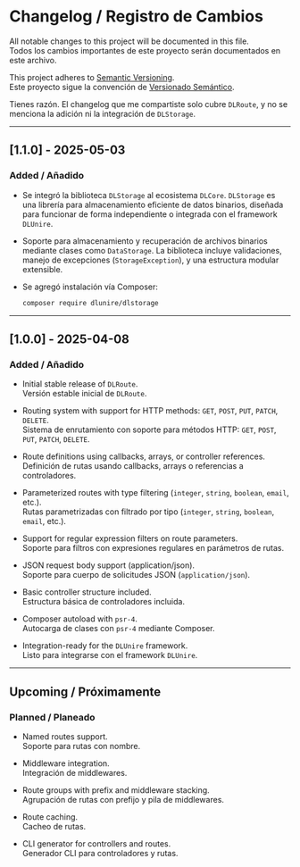 # Changelog / Registro de Cambios

All notable changes to this project will be documented in this file.  
Todos los cambios importantes de este proyecto serán documentados en este archivo.

This project adheres to [Semantic Versioning](https://semver.org/).  
Este proyecto sigue la convención de [Versionado Semántico](https://semver.org/lang/es/).

Tienes razón. El changelog que me compartiste solo cubre `DLRoute`, y no se menciona la adición ni la integración de `DLStorage`.

---

## [1.1.0] - 2025-05-03

### Added / Añadido

* Se integró la biblioteca `DLStorage` al ecosistema `DLCore`.
  `DLStorage` es una librería para almacenamiento eficiente de datos binarios, diseñada para funcionar de forma independiente o integrada con el framework `DLUnire`.

* Soporte para almacenamiento y recuperación de archivos binarios mediante clases como `DataStorage`.
  La biblioteca incluye validaciones, manejo de excepciones (`StorageException`), y una estructura modular extensible.

* Se agregó instalación vía Composer:

  ```bash
  composer require dlunire/dlstorage  
  ```

---

## [1.0.0] - 2025-04-08

### Added / Añadido

- Initial stable release of `DLRoute`.  
  Versión estable inicial de `DLRoute`.

- Routing system with support for HTTP methods: `GET`, `POST`, `PUT`, `PATCH`, `DELETE`.  
  Sistema de enrutamiento con soporte para métodos HTTP: `GET`, `POST`, `PUT`, `PATCH`, `DELETE`.

- Route definitions using callbacks, arrays, or controller references.  
  Definición de rutas usando callbacks, arrays o referencias a controladores.

- Parameterized routes with type filtering (`integer`, `string`, `boolean`, `email`, etc.).  
  Rutas parametrizadas con filtrado por tipo (`integer`, `string`, `boolean`, `email`, etc.).

- Support for regular expression filters on route parameters.  
  Soporte para filtros con expresiones regulares en parámetros de rutas.

- JSON request body support (application/json).  
  Soporte para cuerpo de solicitudes JSON (`application/json`).

- Basic controller structure included.  
  Estructura básica de controladores incluida.

- Composer autoload with `psr-4`.  
  Autocarga de clases con `psr-4` mediante Composer.

- Integration-ready for the `DLUnire` framework.  
  Listo para integrarse con el framework `DLUnire`.

---

## Upcoming / Próximamente

### Planned / Planeado

- Named routes support.  
  Soporte para rutas con nombre.

- Middleware integration.  
  Integración de middlewares.

- Route groups with prefix and middleware stacking.  
  Agrupación de rutas con prefijo y pila de middlewares.

- Route caching.  
  Cacheo de rutas.

- CLI generator for controllers and routes.  
  Generador CLI para controladores y rutas.
